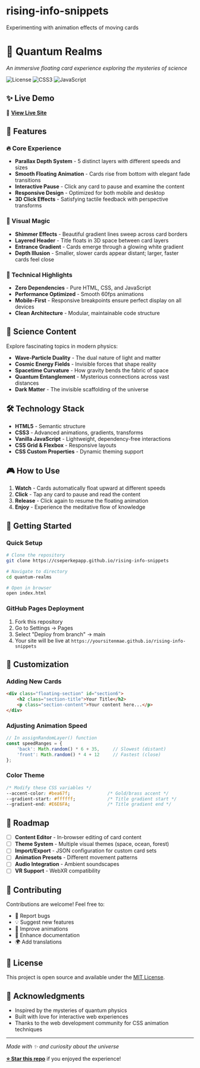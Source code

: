 # rising-info-snippets
Experimenting with animation effects of moving cards

# 🌌 Quantum Realms
*An immersive floating card experience exploring the mysteries of science*

![License](https://img.shields.io/badge/license-MIT-blue.svg)
![CSS3](https://img.shields.io/badge/css3-%231572B6.svg?style=flat&logo=css3&logoColor=white)
![JavaScript](https://img.shields.io/badge/javascript-%23323330.svg?style=flat&logo=javascript&logoColor=%23F7DF1E)

## ✨ Live Demo
🚀 **[View Live Site](https://cseperkepapp.github.io/rising-info-snippets)**

## 🎯 Features

### 🔥 Core Experience
- **Parallax Depth System** - 5 distinct layers with different speeds and sizes
- **Smooth Floating Animation** - Cards rise from bottom with elegant fade transitions  
- **Interactive Pause** - Click any card to pause and examine the content
- **Responsive Design** - Optimized for both mobile and desktop
- **3D Click Effects** - Satisfying tactile feedback with perspective transforms

### 🎨 Visual Magic
- **Shimmer Effects** - Beautiful gradient lines sweep across card borders
- **Layered Header** - Title floats in 3D space between card layers
- **Entrance Gradient** - Cards emerge through a glowing white gradient
- **Depth Illusion** - Smaller, slower cards appear distant; larger, faster cards feel close

### 📱 Technical Highlights
- **Zero Dependencies** - Pure HTML, CSS, and JavaScript
- **Performance Optimized** - Smooth 60fps animations
- **Mobile-First** - Responsive breakpoints ensure perfect display on all devices
- **Clean Architecture** - Modular, maintainable code structure

## 🧬 Science Content
Explore fascinating topics in modern physics:
- **Wave-Particle Duality** - The dual nature of light and matter
- **Cosmic Energy Fields** - Invisible forces that shape reality
- **Spacetime Curvature** - How gravity bends the fabric of space
- **Quantum Entanglement** - Mysterious connections across vast distances  
- **Dark Matter** - The invisible scaffolding of the universe

## 🛠️ Technology Stack
- **HTML5** - Semantic structure
- **CSS3** - Advanced animations, gradients, transforms
- **Vanilla JavaScript** - Lightweight, dependency-free interactions
- **CSS Grid & Flexbox** - Responsive layouts
- **CSS Custom Properties** - Dynamic theming support

## 🎮 How to Use
1. **Watch** - Cards automatically float upward at different speeds
2. **Click** - Tap any card to pause and read the content
3. **Release** - Click again to resume the floating animation
4. **Enjoy** - Experience the meditative flow of knowledge

## 🚀 Getting Started

### Quick Setup
```bash
# Clone the repository
git clone https://cseperkepapp.github.io/rising-info-snippets

# Navigate to directory  
cd quantum-realms

# Open in browser
open index.html
```

### GitHub Pages Deployment
1. Fork this repository
2. Go to Settings → Pages
3. Select "Deploy from branch" → main
4. Your site will be live at `https://yoursitenmae.github.io/rising-info-snippets`

## 🎨 Customization

### Adding New Cards
```html
<div class="floating-section" id="section6">
    <h2 class="section-title">Your Title</h2>
    <p class="section-content">Your content here...</p>
</div>
```

### Adjusting Animation Speed
```javascript
// In assignRandomLayer() function
const speedRanges = {
    'back': Math.random() * 6 + 35,     // Slowest (distant)
    'front': Math.random() * 4 + 12     // Fastest (close)
};
```

### Color Theme
```css
/* Modify these CSS variables */
--accent-color: #bea67f;              /* Gold/brass accent */
--gradient-start: #ffffff;            /* Title gradient start */
--gradient-end: #E6E6FA;              /* Title gradient end */
```

## 🌟 Roadmap
- [ ] **Content Editor** - In-browser editing of card content
- [ ] **Theme System** - Multiple visual themes (space, ocean, forest)
- [ ] **Import/Export** - JSON configuration for custom card sets
- [ ] **Animation Presets** - Different movement patterns
- [ ] **Audio Integration** - Ambient soundscapes
- [ ] **VR Support** - WebXR compatibility

## 🤝 Contributing
Contributions are welcome! Feel free to:
- 🐛 Report bugs
- 💡 Suggest new features  
- 🎨 Improve animations
- 📝 Enhance documentation
- 🌍 Add translations

## 📄 License
This project is open source and available under the [MIT License](LICENSE).

## 🙏 Acknowledgments
- Inspired by the mysteries of quantum physics
- Built with love for interactive web experiences
- Thanks to the web development community for CSS animation techniques

---

*Made with ✨ and curiosity about the universe*

**[⭐ Star this repo](https://github.com/cseperkepapp/rising-info-snippets)** if you enjoyed the experience!
